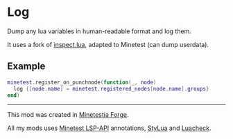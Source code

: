 # Log

Dump any lua variables in human-readable format and log them.

It uses a fork of [inspect.lua], adapted to Minetest (can dump userdata).

## Example

```lua
minetest.register_on_punchnode(function(_, node)
  log {[node.name] = minetest.registered_nodes[node.name].groups}
end)
```

---

This mod was created in [Minetestia Forge].

All my mods uses [Minetest LSP-API] annotations, [StyLua] and [Luacheck].

[Minetestia Forge]: https://github.com/orgs/minetestia/repositories
[Minetest LSP-API]: https://github.com/minetest-toolkit/minetest-lsp-api
[StyLua]: https://github.com/JohnnyMorganz/StyLua
[Luacheck]: https://github.com/mpeterv/luacheck
[inspect.lua]: https://github.com/kikito/inspect.lua
